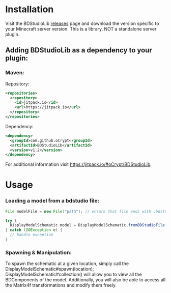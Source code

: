 # Installation
Visit the BDStudioLib [releases](https://github.com/oCrypt/BDStudioLib/releases) page and download the version specific to your Minecraft server version. This is a library, NOT a standalone server plugin.

## Adding BDStudioLib as a dependency to your plugin:

### Maven:

Repository:
```xml
<repositories>
  <repository>
    <id>jitpack.io</id>
    <url>https://jitpack.io</url>
  </repository>
</repositories>
```

Dependency:
```xml
<dependency>
  <groupId>com.github.oCrypt</groupId>
  <artifactId>BDStudioLib</artifactId>
  <version>v1.2</version>
</dependency>
```

For additional information visit https://jitpack.io/#oCrypt/BDStudioLib.

# Usage

### Loading a model from a bdstudio file:
```java
File modelFile = new File("path"); // ensure that file ends with .bdstudio

try {
  DisplayModelSchematic model = DisplayModelSchematic.fromBDStudioFile(modelFile);
} catch (IOException e) {
  // handle exception
}
```

### Spawning & Manipulation:
To spawn the schematic at a given location, simply call the DisplayModelSchematic#spawn(location);
DisplayModelSchematic#collection() will allow you to view all the BDComponents of the model.
Additionally, you will also be able to access all the Matrix4f transformations and modify them freely.

